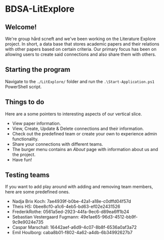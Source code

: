 # BDSA-LitExplore

## Welcome!
We're group hård scneft and we've been working on the Literature Explore project. In short, a data base that stores academic papers and their relations with other papers based on certain criteria. Our primary focus has been on allowing users to create said connections and also share them with others. 

## Starting the program
Navigate to the ``./LitExplore/`` folder and run the ``.\Start-Application.ps1`` PowerShell script.

## Things to do
Here are a some pointers to interesting aspects of our vertical slice.
- View paper information.
- View, Create, Update & Delete connections and their information.
- Check out the predefined team or create your own to experience admin functionality.
- Share your connections with different teams.
- The burger menu contains an *About* page with information about us and the project.
- Have fun!

## Testing teams
If you want to add play around with adding and removing team members, here are some predefined ones.
- Nadja Brix Koch: 7ae4939f-b0be-42a1-a18e-c0dffd04f57d
- Theis HS: 0bee8cf0-a1c6-4eb5-bd63-ef02e2431526
- FrederikRothe: 0561a5ed-2923-44fa-9ec6-d89ea6ff1b24
- Sebastian Vestergaard Fugmann: 49e1ae65-96d3-4512-bb9f-9c9e9024e735
- Caspar Marschall: 16442aef-a6d9-4c07-8b8f-6536a0af3a72
- Emil Houlborg: caba8b01-f802-4a62-a4db-6b34992627b7
